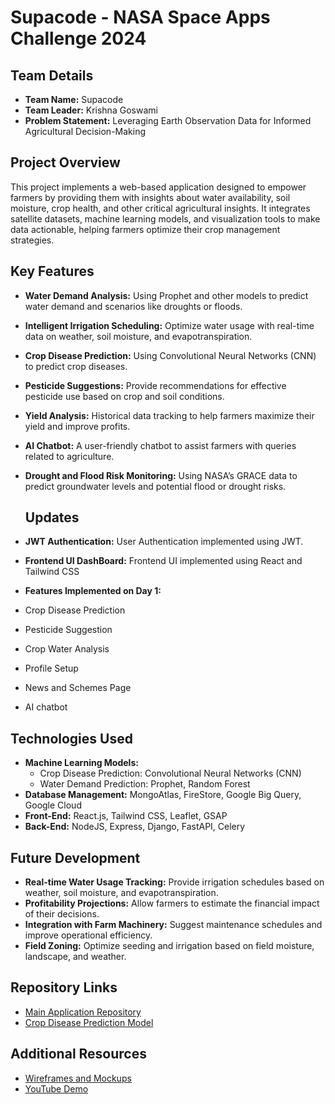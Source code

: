 # Supacode - NASA Space Apps Challenge 2024

## Team Details
- **Team Name:** Supacode
- **Team Leader:** Krishna Goswami
- **Problem Statement:** Leveraging Earth Observation Data for Informed Agricultural Decision-Making

## Project Overview
This project implements a web-based application designed to empower farmers by providing them with insights about water availability, soil moisture, crop health, and other critical agricultural insights. It integrates satellite datasets, machine learning models, and visualization tools to make data actionable, helping farmers optimize their crop management strategies.

## Key Features
- **Water Demand Analysis:** Using Prophet and other models to predict water demand and scenarios like droughts or floods.
- **Intelligent Irrigation Scheduling:** Optimize water usage with real-time data on weather, soil moisture, and evapotranspiration.
- **Crop Disease Prediction:** Using Convolutional Neural Networks (CNN) to predict crop diseases.
- **Pesticide Suggestions:** Provide recommendations for effective pesticide use based on crop and soil conditions.
- **Yield Analysis:** Historical data tracking to help farmers maximize their yield and improve profits.
- **AI Chatbot:** A user-friendly chatbot to assist farmers with queries related to agriculture.
- **Drought and Flood Risk Monitoring:** Using NASA’s GRACE data to predict groundwater levels and potential flood or drought risks.

  ## Updates
- **JWT Authentication:** User Authentication implemented using JWT.
- **Frontend UI DashBoard:** Frontend UI implemented using React and Tailwind CSS
- **Features Implemented on Day 1:**
 - Crop Disease Prediction
 - Pesticide Suggestion
 - Crop Water Analysis
 - Profile Setup
 - News and Schemes Page
 - AI chatbot

## Technologies Used
- **Machine Learning Models:**
  - Crop Disease Prediction: Convolutional Neural Networks (CNN)
  - Water Demand Prediction: Prophet, Random Forest
- **Database Management:** MongoAtlas, FireStore, Google Big Query, Google Cloud
- **Front-End:** React.js, Tailwind CSS, Leaflet, GSAP
- **Back-End:** NodeJS, Express, Django, FastAPI, Celery

## Future Development
- **Real-time Water Usage Tracking:** Provide irrigation schedules based on weather, soil moisture, and evapotranspiration.
- **Profitability Projections:** Allow farmers to estimate the financial impact of their decisions.
- **Integration with Farm Machinery:** Suggest maintenance schedules and improve operational efficiency.
- **Field Zoning:** Optimize seeding and irrigation based on field moisture, landscape, and weather.

## Repository Links
- [Main Application Repository](https://github.com/Senpai-489/Farmingo)
- [Crop Disease Prediction Model](https://github.com/krishnaGauss/Crop-Disease-MLModelAPI.git)

## Additional Resources
- [Wireframes and Mockups](https://shorturl.at/eRwdJ)
- [YouTube Demo](https://youtu.be/2_bHwmZ7ui8)

